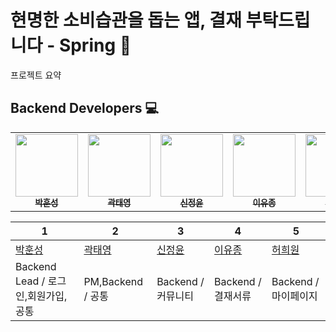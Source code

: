 # 현명한 소비습관을 돕는 앱, 결재 부탁드립니다 - Spring 🌱
프로젝트 요약

## Backend Developers 💻
<table>
  <tbody>
    <tr>
      <td align="center"><a href="https://github.com/HunSeongPark"><img src="https://avatars.githubusercontent.com/u/71416677?v=4" width="100px;" alt=""/><br /><sub><b>박훈성</b></sub></a><br /></td>
      <td align="center"><a href="https://github.com/sharpie1330"><img src="https://avatars.githubusercontent.com/u/71365547?v=4" width="100px;" alt=""/><br /><sub><b>곽태영</b></sub></a><br /></td>
      <td align="center"><a href="https://github.com/JungYoonShin"><img src="https://avatars.githubusercontent.com/u/63058347?v=4" width="100px;" alt=""/><br /><sub><b>신정윤</b></sub></a><br /></td>
      <td align="center"><a href="https://github.com/eujjong18"><img src="https://avatars.githubusercontent.com/u/76527090?v=4" width="100px;" alt=""/><br /><sub><b>이유종</b></sub></a><br /></td>
      <td align="center"><a href="https://github.com/Huh21"><img src="https://avatars.githubusercontent.com/u/71316148?v=4" width="100px;" alt=""/><br /><sub><b>허희원</b></sub></a><br /></td>
    </tr>
  </tbody>
</table>

|1|2|3|4|5|
|------|---|---|---|---|
|[박훈성](https://github.com/HunSeongPark)|[곽태영]()|[신정윤]()|[이유종]()|[허희원]()|
|Backend Lead / 로그인,회원가입,공통|PM,Backend / 공통|Backend / 커뮤니티|Backend / 결재서류|Backend / 마이페이지|

## 
